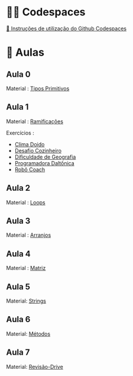 # 🧑‍💻 Codespaces

[🐙 Instruções de utilização do Github Codespaces](https://docs.google.com/document/d/12_kuvNJBjM5sk9Eqxwa9czllnYWo1sUDdBc1BKO53TM/edit?usp=sharing)

# 📓 Aulas

## Aula 0

Material : [Tipos Primitivos](https://drive.google.com/file/d/1rmVEHZoZNuqGh01NITBAcDrW02cms1Pu/view?usp=drive_link)

## Aula 1

Material : [Ramificações](https://drive.google.com/file/d/1mPdFQ3NsFgfE55cDco2C8zV-tGK8Jwz3/view?usp=sharing)


Exercícios : 
- [Clima Doido](https://drive.google.com/file/d/1YY1OzV7LDMRlEz0Urts_N0No5zmwB-fA/view?usp=drive_link)
- [Desafio Cozinheiro](https://drive.google.com/file/d/1GvRUV_Mkyo1_MD4-PlofWnmAbQGXePPD/view?usp=sharing)
- [Dificuldade de Geografia](https://drive.google.com/file/d/1Oeve6FWQfa9rOmM3dqHsypHtA-9oLTZl/view?usp=sharing)
- [Programadora Daltônica](https://drive.google.com/file/d/1LFK4Zwx1DdvnNkv0ut7MMDX0nirUPPnJ/view?usp=sharing)
- [Robô Coach](https://drive.google.com/file/d/1NL6JtQ3_AJvkhdU4xD6jxJ0NuxljH97z/view?usp=sharing)

## Aula 2

Material : [Loops](https://docs.google.com/presentation/d/11TXkt-7azUtMdAtYxCeq9RjxFMDMyywTQyZiVUXZHFs/edit?usp=sharing)

## Aula 3

Material : [Arranjos](https://docs.google.com/presentation/d/1j_vF-z8JnSJZdhaI6z8zMlQ20TCQA2gguyivrCNNwIM/edit?usp=sharing)

## Aula 4

Material : [Matriz](https://docs.google.com/presentation/d/1eUFNHyuRF7EyBfI8ibxsy9Gp5VubKZgdkVXL1NEwWTs/edit?usp=sharing)

## Aula 5

Material: [Strings](https://docs.google.com/presentation/d/1rl3iYwwIf_RD_H-r77WgFHAcEDQkULZMxU1D3Xrw8YI/edit?usp=sharing)

## Aula 6

Material: [Métodos](https://docs.google.com/presentation/d/12v3sMUxubtE0_q0yKzQ9IiXeqX3nY76ca1Ajwz2I96U/edit?usp=sharing)

## Aula 7

Material: [Revisão-Drive](https://drive.google.com/drive/folders/1h1D1f4MfPOWXnGUB20cIPhQABroVsGJn?usp=sharing)

